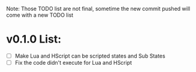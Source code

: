 Note: Those TODO list are not final, sometime the new commit pushed will come with a new TODO list

# v0.1.0 List:
* [ ] Make Lua and HScript can be scripted states and Sub States
* [ ] Fix the code didn't execute for Lua and HScript